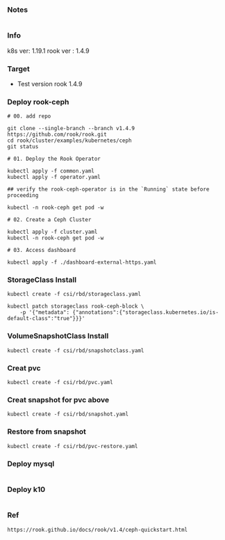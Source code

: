 ###  Notes
```
```

### Info
k8s ver: 1.19.1
rook ver : 1.4.9

### Target
- Test version rook 1.4.9

### Deploy rook-ceph
```
# 00. add repo

git clone --single-branch --branch v1.4.9 https://github.com/rook/rook.git
cd rook/cluster/examples/kubernetes/ceph
git status

# 01. Deploy the Rook Operator

kubectl apply -f common.yaml
kubectl apply -f operator.yaml

## verify the rook-ceph-operator is in the `Running` state before proceeding

kubectl -n rook-ceph get pod -w

# 02. Create a Ceph Cluster

kubectl apply -f cluster.yaml
kubectl -n rook-ceph get pod -w

# 03. Access dashboard

kubectl apply -f ./dashboard-external-https.yaml

```

### StorageClass Install
```
kubectl create -f csi/rbd/storageclass.yaml

kubectl patch storageclass rook-ceph-block \
    -p '{"metadata": {"annotations":{"storageclass.kubernetes.io/is-default-class":"true"}}}'

```

### VolumeSnapshotClass Install
```
kubectl create -f csi/rbd/snapshotclass.yaml
```

### Creat pvc
```
kubectl create -f csi/rbd/pvc.yaml
```

### Creat snapshot for pvc above
```
kubectl create -f csi/rbd/snapshot.yaml
```

### Restore from snapshot
```
kubectl create -f csi/rbd/pvc-restore.yaml
```

### Deploy mysql
```
```

### Deploy k10
```
```

### Ref
```
https://rook.github.io/docs/rook/v1.4/ceph-quickstart.html

```